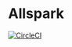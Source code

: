 # Allspark

[![CircleCI](https://circleci.com/gh/guiadco/geekhomeinside.svg?style=svg)](https://circleci.com/gh/guiadco/geekhomeinside)

